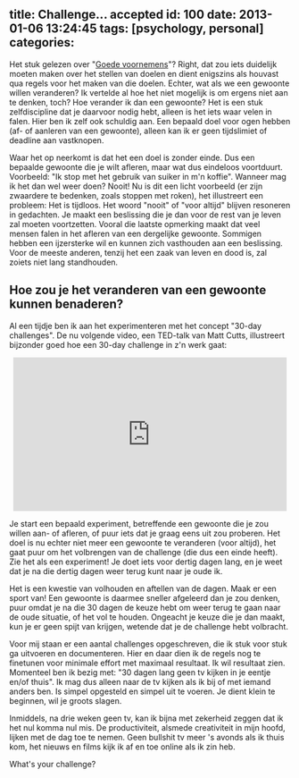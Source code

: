 title: Challenge... accepted
id: 100
date: 2013-01-06 13:24:45
tags: [psychology, personal]
categories:
---
Het stuk gelezen over "[Goede voornemens](http://jeltelagendijk.nl/2012/12/goede-voornemens/ "Goede voornemens")"? Right, dat zou iets duidelijk moeten maken over het stellen van doelen en dient enigszins als houvast qua regels voor het maken van die doelen. Echter, wat als we een gewoonte willen veranderen? Ik vertelde al hoe het niet mogelijk is om ergens niet aan te denken, toch? Hoe verander ik dan een gewoonte? Het is een stuk zelfdiscipline dat je daarvoor nodig hebt, alleen is het iets waar velen in falen. Hier ben ik zelf ook schuldig aan. Een bepaald doel voor ogen hebben (af- of aanleren van een gewoonte), alleen kan ik er geen tijdslimiet of deadline aan vastknopen.

<!--more-->

Waar het op neerkomt is dat het een doel is zonder einde. Dus een bepaalde gewoonte die je wilt afleren, maar wat dus eindeloos voortduurt. Voorbeeld: "Ik stop met het gebruik van suiker in m'n koffie". Wanneer mag ik het dan wel weer doen? Nooit! Nu is dit een licht voorbeeld (er zijn zwaardere te bedenken, zoals stoppen met roken), het illustreert een probleem: Het is tijdloos. Het woord "nooit" of "voor altijd" blijven resoneren in gedachten. Je maakt een beslissing die je dan voor de rest van je leven zal moeten voortzetten. Vooral die laatste opmerking maakt dat veel mensen falen in het afleren van een dergelijke gewoonte. Sommigen hebben een ijzersterke wil en kunnen zich vasthouden aan een beslissing. Voor de meeste anderen, tenzij het een zaak van leven en dood is, zal zoiets niet lang standhouden.

## Hoe zou je het veranderen van een gewoonte kunnen benaderen?

Al een tijdje ben ik aan het experimenteren met het concept "30-day challenges". De nu volgende video, een TED-talk van Matt Cutts, illustreert bijzonder goed hoe een 30-day challenge in z'n werk gaat:

<center><iframe width="490" height="275" src="http://embed.ted.com/talks/matt_cutts_try_something_new_for_30_days.html" frameborder="0" scrolling="no" webkitallowfullscreen="webkitallowfullscreen" mozallowfullscreen="mozallowfullscreen" allowfullscreen="allowfullscreen"></iframe></center>

Je start een bepaald experiment, betreffende een gewoonte die je zou willen aan- of afleren, of puur iets dat je graag eens uit zou proberen. Het doel is nu echter niet meer een gewoonte te veranderen (voor altijd), het gaat puur om het volbrengen van de challenge (die dus een einde heeft). Zie het als een experiment! Je doet iets voor dertig dagen lang, en je weet dat je na die dertig dagen weer terug kunt naar je oude ik.

Het is een kwestie van volhouden en aftellen van de dagen. Maak er een sport van! Een gewoonte is daarmee sneller afgeleerd dan je zou denken, puur omdat je na die 30 dagen de keuze hebt om weer terug te gaan naar de oude situatie, of het vol te houden. Ongeacht je keuze die je dan maakt, kun je er geen spijt van krijgen, wetende dat je de challenge hebt volbracht.

Voor mij staan er een aantal challenges opgeschreven, die ik stuk voor stuk ga uitvoeren en documenteren. Hier en daar dien ik de regels nog te finetunen voor minimale effort met maximaal resultaat. Ik wil resultaat zien. Momenteel ben ik bezig met: "30 dagen lang geen tv kijken in je eentje en/of thuis". Ik mag dus alleen naar de tv kijken als ik bij of met iemand anders ben. Is simpel opgesteld en simpel uit te voeren. Je dient klein te beginnen, wil je groots slagen.

Inmiddels, na drie weken geen tv, kan ik bijna met zekerheid zeggen dat ik het nul komma nul mis. De productiviteit, alsmede creativiteit in mijn hoofd, lijken met de dag toe te nemen. Geen bullshit tv meer 's avonds als ik thuis kom, het nieuws en films kijk ik af en toe online als ik zin heb.

What's your challenge?
